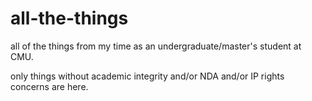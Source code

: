 # all-the-things
all of the things from my time as an undergraduate/master's student at CMU.

only things without academic integrity and/or NDA and/or IP rights concerns are here.
